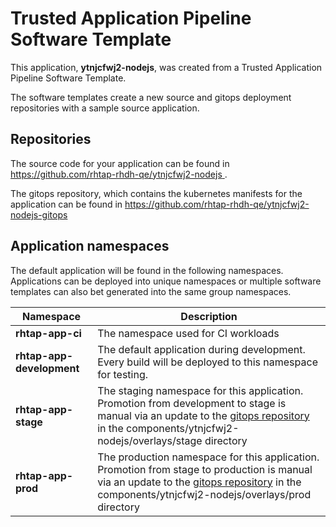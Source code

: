 # Trusted Application Pipeline Software Template

This application, **ytnjcfwj2-nodejs**, was created from a Trusted Application Pipeline Software Template.

The software templates create a new source and gitops deployment repositories with a sample source application. 

## Repositories

The source code for your application can be found in [https://github.com/rhtap-rhdh-qe/ytnjcfwj2-nodejs ](https://github.com/rhtap-rhdh-qe/ytnjcfwj2-nodejs ).
 
The gitops repository, which contains the kubernetes manifests for the application can be found in 
[https://github.com/rhtap-rhdh-qe/ytnjcfwj2-nodejs-gitops ](https://github.com/rhtap-rhdh-qe/ytnjcfwj2-nodejs-gitops ) 

## Application namespaces 

The default application will be found in the following namespaces. Applications can be deployed into unique namespaces or multiple software templates can also bet generated into the same group namespaces.  

|  Namespace   |  Description   |  
| -------- | -------- |
| **rhtap-app-ci** | The namespace used for CI workloads |
| **rhtap-app-development** | The default application during development. Every build will be deployed to this namespace for testing. |
| **rhtap-app-stage** | The staging namespace for this application. Promotion from development to stage is manual via an update to the [gitops repository](https://github.com/rhtap-rhdh-qe/ytnjcfwj2-nodejs-gitops ) in the components/ytnjcfwj2-nodejs/overlays/stage directory |
| **rhtap-app-prod** | The production namespace for this application. Promotion from stage to production is manual via an update to the [gitops repository](https://github.com/rhtap-rhdh-qe/ytnjcfwj2-nodejs-gitops ) in the components/ytnjcfwj2-nodejs/overlays/prod directory |
